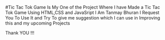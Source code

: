 #Tic Tac Tok Game  Is My One of the Project Where I have Made a Tic Tac Tok Game Using HTML,CSS and JavaSript
 I Am Tanmay Bhuran 
 I Request You To Use It and Try To give me suggestion which I can use in Improving this and my upcoming Projects

Thank YOU !!!
